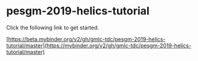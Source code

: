# pesgm-2019-helics-tutorial

Click the following link to get started.

[https://beta.mybinder.org/v2/gh/gmlc-tdc/pesgm-2019-helics-tutorial/master](https://mybinder.org/v2/gh/gmlc-tdc/pesgm-2019-helics-tutorial/master)

